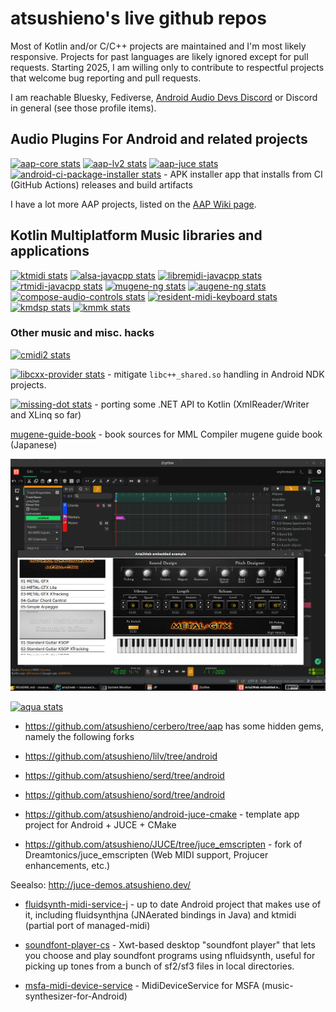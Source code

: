 # atsushieno's live github repos

Most of Kotlin and/or C/C++ projects are maintained and I'm most likely responsive. Projects for past languages are likely ignored except for pull requests. Starting 2025, I am willing only to contribute to respectful projects that welcome bug reporting and pull requests.

I am reachable Bluesky, Fediverse, [Android Audio Devs Discord](https://discord.gg/6AC3heft) or Discord in general (see those profile items).

## Audio Plugins For Android and related projects

[![aap-core stats](https://github-readme-stats.vercel.app/api/pin/?username=atsushieno&repo=aap-core)](https://github.com/atsushieno/aap-core)
[![aap-lv2 stats](https://github-readme-stats.vercel.app/api/pin/?username=atsushieno&repo=aap-lv2)](https://github.com/atsushieno/aap-lv2)
[![aap-juce stats](https://github-readme-stats.vercel.app/api/pin/?username=atsushieno&repo=aap-juce)](https://github.com/atsushieno/aap-juce)
[![android-ci-package-installer stats](https://github-readme-stats.vercel.app/api/pin/?username=atsushieno&repo=android-ci-package-installer)](https://github.com/atsushieno/android-ci-package-installer) - APK installer app that installs from CI (GitHub Actions) releases and build artifacts

I have a lot more AAP projects, listed on the [AAP Wiki page](https://github.com/atsushieno/aap-core/wiki/List-of-AAP-plugins-and-hosts).

## Kotlin Multiplatform Music libraries and applications

[![ktmidi stats](https://github-readme-stats.vercel.app/api/pin/?username=atsushieno&repo=ktmidi)](https://github.com/atsushieno/ktmidi)
[![alsa-javacpp stats](https://github-readme-stats.vercel.app/api/pin/?username=atsushieno&repo=alsa-javacpp)](https://github.com/atsushieno/alsa-javacpp)
[![libremidi-javacpp stats](https://github-readme-stats.vercel.app/api/pin/?username=atsushieno&repo=libremidi-javacpp)](https://github.com/atsushieno/libremidi-javacpp)
[![rtmidi-javacpp stats](https://github-readme-stats.vercel.app/api/pin/?username=atsushieno&repo=rtmidi-javacpp)](https://github.com/atsushieno/rtmidi-javacpp)
[![mugene-ng stats](https://github-readme-stats.vercel.app/api/pin/?username=atsushieno&repo=mugene-ng)](https://github.com/atsushieno/mugene-ng)
[![augene-ng stats](https://github-readme-stats.vercel.app/api/pin/?username=atsushieno&repo=augene-ng)](https://github.com/atsushieno/augene-ng)
[![compose-audio-controls stats](https://github-readme-stats.vercel.app/api/pin/?username=atsushieno&repo=compose-audio-controls)](https://github.com/atsushieno/compose-audio-controls)
[![resident-midi-keyboard stats](https://github-readme-stats.vercel.app/api/pin/?username=atsushieno&repo=resident-midi-keyboard)](https://github.com/atsushieno/resident-midi-keyboard)
[![kmdsp stats](https://github-readme-stats.vercel.app/api/pin/?username=atsushieno&repo=kmdsp)](https://github.com/atsushieno/kmdsp)
[![kmmk stats](https://github-readme-stats.vercel.app/api/pin/?username=atsushieno&repo=kmmk)](https://github.com/atsushieno/kmmk)

### Other music and misc. hacks

[![cmidi2 stats](https://github-readme-stats.vercel.app/api/pin/?username=atsushieno&repo=cmidi2)](https://github.com/atsushieno/cmidi2)

[![libcxx-provider stats](https://github-readme-stats.vercel.app/api/pin/?username=atsushieno&repo=libcxx-provider)](https://github.com/atsushieno/libcxx-provider) - mitigate `libc++_shared.so` handling in Android NDK projects.

[![missing-dot stats](https://github-readme-stats.vercel.app/api/pin/?username=atsushieno&repo=missing-dot)](https://github.com/atsushieno/missing-dot) - porting some .NET API to Kotlin (XmlReader/Writer and XLinq so far)

[mugene-guide-book](https://github.com/atsushieno/mugene-guide-book) - book sources for MML Compiler mugene guide book (Japanese)

![aqua sshot](https://raw.githubusercontent.com/atsushieno/aqua/main/aqua-lv2ui-in-action.png)

[![aqua stats](https://github-readme-stats.vercel.app/api/pin/?username=atsushieno&repo=aqua)](https://github.com/atsushieno/aqua)

- https://github.com/atsushieno/cerbero/tree/aap has some hidden gems, namely the following forks
- https://github.com/atsushieno/lilv/tree/android
- https://github.com/atsushieno/serd/tree/android
- https://github.com/atsushieno/sord/tree/android

- https://github.com/atsushieno/android-juce-cmake - template app project for Android + JUCE + CMake
- https://github.com/atsushieno/JUCE/tree/juce_emscripten - fork of Dreamtonics/juce_emscripten (Web MIDI support, Projucer enhancements, etc.)

Seealso: http://juce-demos.atsushieno.dev/

- [fluidsynth-midi-service-j](https://github.com/atsushieno/fluidsynth-midi-service-j) - up to date Android project that makes use of it, including fluidsynthjna (JNAerated bindings in Java) and ktmidi (partial port of managed-midi)
- [soundfont-player-cs](https://github.com/atsushieno/soundfont-player-cs) - Xwt-based desktop "soundfont player" that lets you choose and play soundfont programs using nfluidsynth, useful for picking up tones from a bunch of sf2/sf3 files in local directories.

- [msfa-midi-device-service](https://github.com/atsushieno/msfa-midi-device-service) - MidiDeviceService for MSFA (music-synthesizer-for-Android)
